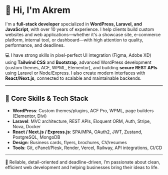 # 👋 Hi, I'm Akrem

I'm a **full-stack developer** specialized in **WordPress, Laravel, and JavaScript**, with over 10 years of experience. I help clients build custom websites and web applications—whether it's a showcase site, e-commerce platform, internal tool, or dashboard—with high attention to quality, performance, and deadlines.

💻 I have strong skills in pixel-perfect UI integration (Figma, Adobe XD) using **Tailwind CSS** and **Bootstrap**, advanced WordPress development (custom themes, ACF, WPML, Elementor), and building **secure REST APIs** using Laravel or Node/Express. I also create modern interfaces with **React/Next.js**, connected to scalable and maintainable backends.

---

## 🚀 Core Skills & Tech Stack

- **WordPress**: Custom themes/plugins, ACF Pro, WPML, page builders (Elementor, Divi)
- **Laravel**: MVC architecture, REST APIs, Eloquent ORM, Auth, Stripe, Nova, Docker
- **React / Next.js / Express.js**: SPA/MPA, OAuth2, JWT, Zustand, PostgreSQL, MongoDB
- **Design**: Business cards, flyers, brochures, CV/resumes
- **Tools**: Git, cPanel/Plesk, Render, Vercel, Railway, API integrations, CI/CD

---

🎯 Reliable, detail-oriented and deadline-driven, I’m passionate about clean, efficient web development and helping businesses bring their ideas to life.
